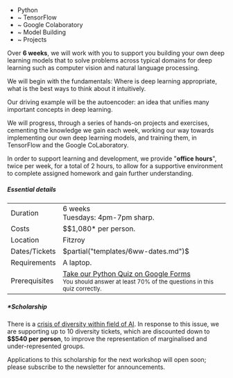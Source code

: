 <ul class="summary">
  <li>Python</li>
  <li>~&nbsp;TensorFlow</li>
  <li>~&nbsp;Google&nbsp;Colaboratory</li>
  <li>~&nbsp;Model&nbsp;Building</li>
  <li>~&nbsp;Projects</li>
</ul>

<p> Over <b>6 weeks</b>, we will work with you to support you building your own
deep learning models that to solve problems across typical domains for deep
learning such as computer vision and natural language processing.
</p>

<p> We will begin with the fundamentals: Where is deep learning appropriate,
what is the best ways to think about it intuitively.</p>

<p> Our driving example will be the autoencoder: an idea that unifies
many important concepts in deep learning.  </p> 

<p> We will progress, through a series of hands-on projects and exercises,
cementing the knowledge we gain each week, working our way towards
implementing our own deep learning models, and training them, in TensorFlow
and the Google CoLaboratory.</p>

<p> In order to support learning and development, we provide "<b>office
hours</b>", twice per week, for a total of 2 hours, to allow for a supportive
environment to complete assigned homework and gain further understanding. </p>

<h5>Essential details</h5>
<table class="details" boder="0" cellspacing="0">
<tr>  <td class="item">  Duration </td>
      <td class="value"> 6 weeks
      <br /> Tuesdays: 4pm-7pm sharp. </td>
</tr>
<tr>  <td class="item">  Costs    </td>
      <td class="value"> 
        $$1,080* per person.
      </td>
</tr>
<tr>  <td class="item">  Location </td>
      <td class="value"> Fitzroy </td>
</tr>
<tr>  <td class="item">  Dates/Tickets </td>
      <td class="value"> 
        $partial("templates/6ww-dates.md")$
      </td>
</tr>
<tr>  <td class="item">  Requirements </td>
      <td class="value"> 
      A laptop.
      </td>
</tr>
<tr> <td class="item"> Prerequisites </td>
     <td class="value">
      <a href="https://goo.gl/forms/VncQkZLylzh8JWez1">Take our Python Quiz on Google Forms</a>
      <br />
      <small> You should answer at least 70% of the questions in this quiz
      correctly. </small>
     </td>
</table>


<p></p>
<h5>*Scholarship</h5>

<!-- TODO: Find the link to the "crisis" paper. -->

<p> There is a <a
href="https://ainowinstitute.org/discriminatingsystems.pdf">crisis of
diversity within field of AI</a>. In response to this issue, we are
supporting up to 10 diversity tickets, which are discounted down to <b>$$540
per person</b>, to improve the representation of marginalised and
under-represented groups.
</p>

<p>Applications to this scholarship for the next workshop will open soon;
please subscribe to the newsletter for announcements.</p>

